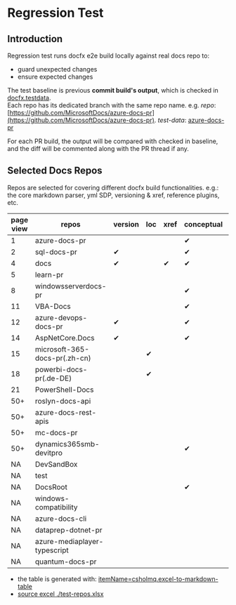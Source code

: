 # Regression Test

## Introduction

Regression test runs docfx e2e build locally against real docs repo to:
- guard unexpected changes
- ensure expected changes

The test baseline is previous **commit build's output**, which is checked in [docfx.testdata](https://ceapex.visualstudio.com/Engineering/_git/docfx.testdata).  
Each repo has its dedicated branch with the same repo name. e.g. *repo*: [https://github.com/MicrosoftDocs/azure-docs-pr](https://github.com/MicrosoftDocs/azure-docs-pr). *test-data*: [azure-docs-pr](https://ceapex.visualstudio.com/Engineering/_git/docfx.testdata?path=%2F&version=GBazure-docs-pr&_a=contents)

For each PR build, the output will be compared with checked in baseline, and the diff will be commented along with the PR thread if any.

## Selected Docs Repos
Repos are selected for covering different docfx build functionalities. e.g.: the core markdown parser, yml SDP, versioning & xref, reference plugins, etc.

| page view | repos                         | version | loc | xref | conceptual | SDP conceptual | SDP Ref | multi<br/>docset | Ecma2Yaml | Maml2Yaml | JoinTOC | Split<br/>TOC | Rest | vsts | learn | JS TS | special |
|-----------|-------------------------------|---------|-----|------|------------|----------------|---------|------------------|-----------|-----------|---------|---------------|------|------|-------|-------|---------|
| 1         | azure-docs-pr                 |         |     |      | ✔          | ✔              |         |                  |           |           |         |               |      |      |       |       |         |
| 2         | sql-docs-pr                   | ✔       |     |      | ✔          |                |         |                  |           |           |         |               |      |      |       |       |         |
| 4         | docs                          | ✔       |     | ✔    | ✔          |                |         |                  |           |           |         |               |      |      |       |       |         |
| 5         | learn-pr                      |         |     |      |            |                |         |                  |           |           |         |               |      |      | ✔     |       |         |
| 8         | windowsserverdocs-pr          |         |     |      | ✔          |                |         | ✔                |           |           |         |               |      |      |       |       |         |
| 11        | VBA-Docs                      |         |     |      | ✔          |                |         |                  |           |           |         |               |      |      |       |       |         |
| 12        | azure-devops-docs-pr          | ✔       |     |      | ✔          |                |         |                  |           |           |         |               |      |      |       |       |         |
| 14        | AspNetCore.Docs               | ✔       |     |      | ✔          |                |         |                  |           |           |         |               |      |      |       |       |         |
| 15        | microsoft-365-docs-pr(.zh-cn) |         | ✔   |      |            |                |         |                  |           |           |         |               |      |      |       |       |         |
| 18        | powerbi-docs-pr(.de-DE)       |         | ✔   |      |            |                |         |                  |           |           |         |               |      |      |       |       |         |
| 21        | PowerShell-Docs               |         |     |      |            |                |         |                  |           | ✔         |         |               |      |      |       |       |         |
| 50+       | roslyn-docs-api               |         |     |      |            |                | ✔       |                  | ✔         |           |         | ✔             |      |      |       |       |         |
| 50+       | azure-docs-rest-apis          |         |     |      |            |                | ✔       |                  |           |           |         |               | ✔    |      |       |       |         |
| 50+       | mc-docs-pr                    |         |     |      |            |                |         |                  |           |           |         |               |      |      |       |       | ✔       |
| 50+       | dynamics365smb-devitpro       |         |     |      | ✔          |                |         |                  |           |           |         |               |      |      |       |       |         |
| NA        | DevSandBox                    |         |     |      |            | ✔              | ✔       |                  |           |           |         |               | ✔    |      |       |       |         |
| NA        | test                          |         |     |      |            | ✔              | ✔       |                  |           |           |         |               | ✔    |      |       |       |         |
| NA        | DocsRoot                      |         |     |      | ✔          |                |         |                  |           |           |         |               |      |      |       |       |         |
| NA        | windows-compatibility         |         |     |      |            |                |         |                  |           |           |         |               |      | ✔    |       |       |         |
| NA        | azure-docs-cli                |         |     |      |            | ✔              | ✔       |                  |           |           | ✔       |               |      |      |       |       |         |
| NA        | dataprep-dotnet-pr            |         |     |      |            |                | ✔       |                  | ✔         |           | ✔       | ✔             |      |      |       |       |         |
| NA        | azure-mediaplayer-typescript  |         |     |      |            |                | ✔       |                  |           |           |         |               |      |      |       | ✔     |         |
| NA        | quantum-docs-pr               |         |     |      |            |                |         |                  |           |           | ✔       |               |      |      |       |       | ✔       |

* the table is generated with: [itemName=csholmq.excel-to-markdown-table](https://marketplace.visualstudio.com/items?itemName=csholmq.excel-to-markdown-table)
* [source excel ./test-repos.xlsx](./test-repos.xlsx)